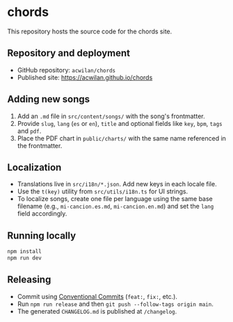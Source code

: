 # chords

This repository hosts the source code for the chords site.

## Repository and deployment

- GitHub repository: `acwilan/chords`
- Published site: https://acwilan.github.io/chords

## Adding new songs

1. Add an `.md` file in `src/content/songs/` with the song's frontmatter.
2. Provide `slug`, `lang` (`es` or `en`), `title` and optional fields like `key`, `bpm`, `tags` and `pdf`.
3. Place the PDF chart in `public/charts/` with the same name referenced in the frontmatter.

## Localization

- Translations live in `src/i18n/*.json`. Add new keys in each locale file.
- Use the `t(key)` utility from `src/utils/i18n.ts` for UI strings.
- To localize songs, create one file per language using the same base filename (e.g., `mi-cancion.es.md`, `mi-cancion.en.md`) and set the `lang` field accordingly.

## Running locally

```bash
npm install
npm run dev
```

## Releasing

- Commit using [Conventional Commits](https://www.conventionalcommits.org/) (`feat:`, `fix:`, etc.).
- Run `npm run release` and then `git push --follow-tags origin main`.
- The generated `CHANGELOG.md` is published at `/changelog`.
